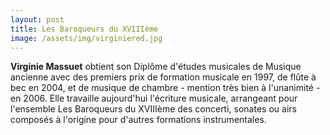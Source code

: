 ```yaml
---
layout: post
title: Les Baroqueurs du XVIIIème
image: /assets/img/virginiered.jpg
---
```


__Virginie Massuet__ obtient son Diplôme d'études musicales de Musique ancienne avec des premiers prix de formation musicale en 1997, de flûte à bec en 2004, et de musique de chambre - mention très bien à l'unanimité - en 2006. Elle travaille aujourd'hui l'écriture musicale, arrangeant pour l'ensemble Les Baroqueurs du XVIIIème des concerti, sonates ou airs composés à l'origine pour d'autres formations instrumentales.